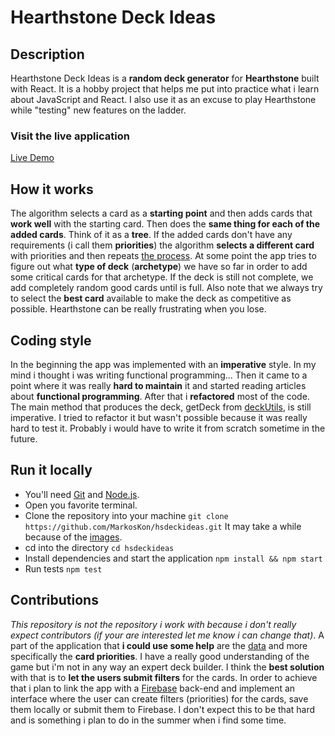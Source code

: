 # Hearthstone Deck Ideas

## Description
Hearthstone Deck Ideas is a **random deck generator** for **Hearthstone** built with React. It is a hobby project that helps me put into practice what i learn about JavaScript and React. I also use it as an excuse to play Hearthstone while "testing" new features on the ladder.

### Visit the live application
[Live Demo](https://hsdeckideas.netlify.com)

## How it works
The algorithm selects a card as a **starting point** and then adds cards that **work well** with the starting card. Then does the **same thing for each of the added cards**. Think of it as a **tree**. If the added cards don't have any requirements (i call them **priorities**) the algorithm **selects a different card** with priorities and then repeats [the process](https://en.wikipedia.org/wiki/Philadelphia_76ers#2013%E2%80%93present:_The_Process_era). At some point the app tries to figure out what **type of deck** (**archetype**) we have so far in order to add  some critical cards for that archetype. If the deck is still not complete, we add completely random good cards until is full. Also note that we always try to select the **best card** available to make the deck as competitive as possible. Hearthstone can be really frustrating when you lose.

## Coding style
In the beginning the app was implemented with an **imperative** style. In my mind i thought i was writing functional programming... Then it came to a point where it was really **hard to maintain** it and started reading articles about **functional programming**. After that i **refactored** most of the code. The main method that produces the deck, getDeck from [deckUtils](https://github.com/MarkosKon/hsdeckideas/blob/master/src/util/deckUtils.js), is still imperative. I tried to refactor it but wasn't possible because it was really hard to test it. Probably i would have to write it from scratch sometime in the future.  

## Run it locally
* You'll need [Git](https://git-scm.com/downloads) and [Node.js](https://nodejs.org/en/download/).
* Open you favorite terminal.
* Clone the repository into your machine `git clone https://github.com/MarkosKon/hsdeckideas.git` It may take a while because of the [images](https://github.com/MarkosKon/hsdeckideas/tree/master/public/resources/images).
* cd into the directory `cd hsdeckideas`
* Install dependencies and start the application `npm install && npm start`
* Run tests `npm test`

## Contributions
*This repository is not the repository i work with because i don't really expect contributors (if your are interested let me know i can change that)*. A part of the application that **i could use some help** are the [data](https://github.com/MarkosKon/hsdeckideas/blob/master/public/resources/data/data.json) and more specifically the **card priorities**. I have a really good understanding of the game but i'm not in any way an expert deck builder. I think the **best solution** with that is to **let the users submit filters** for the cards. In order to achieve that i plan to link the app with a [Firebase](https://firebase.google.com/) back-end and implement an interface where the user can create filters (priorities) for the cards, save them locally or submit them to Firebase. I don't expect this to be that hard and is something i plan to do in the summer when i find some time.    

